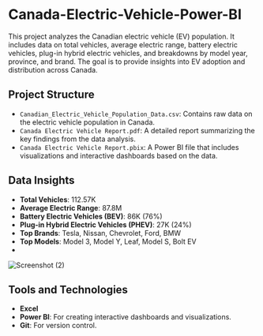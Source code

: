 # Canada-Electric-Vehicle-Power-BI
This project analyzes the Canadian electric vehicle (EV) population. It includes data on total vehicles, average electric range, battery electric vehicles, plug-in hybrid electric vehicles, and breakdowns by model year, province, and brand. The goal is to provide insights into EV adoption and distribution across Canada.
## Project Structure

- `Canadian_Electric_Vehicle_Population_Data.csv`: Contains raw data on the electric vehicle population in Canada.
- `Canada Electric Vehicle Report.pdf`: A detailed report summarizing the key findings from the data analysis.
- `Canada Electric Vehicle Report.pbix`: A Power BI file that includes visualizations and interactive dashboards based on the data.

## Data Insights

- **Total Vehicles**: 112.57K
- **Average Electric Range**: 87.8M
- **Battery Electric Vehicles (BEV)**: 86K (76%)
- **Plug-in Hybrid Electric Vehicles (PHEV)**: 27K (24%)
- **Top Brands**: Tesla, Nissan, Chevrolet, Ford, BMW
- **Top Models**: Model 3, Model Y, Leaf, Model S, Bolt EV
- 
![Screenshot (2)](https://github.com/e-basi/Canada-Electric-Vehicle-Power-BI/assets/93174387/1990b051-c932-4e86-b339-aa26e52c8aec)


## Tools and Technologies

- **Excel**
- **Power BI**: For creating interactive dashboards and visualizations.
- **Git**: For version control.

